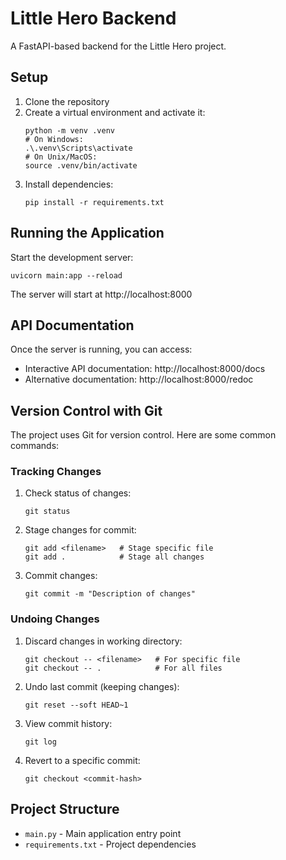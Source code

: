 # Little Hero Backend

A FastAPI-based backend for the Little Hero project.

## Setup

1. Clone the repository
2. Create a virtual environment and activate it:
   ```
   python -m venv .venv
   # On Windows:
   .\.venv\Scripts\activate
   # On Unix/MacOS:
   source .venv/bin/activate
   ```
3. Install dependencies:
   ```
   pip install -r requirements.txt
   ```

## Running the Application

Start the development server:
```
uvicorn main:app --reload
```

The server will start at http://localhost:8000

## API Documentation

Once the server is running, you can access:
- Interactive API documentation: http://localhost:8000/docs
- Alternative documentation: http://localhost:8000/redoc

## Version Control with Git

The project uses Git for version control. Here are some common commands:

### Tracking Changes

1. Check status of changes:
   ```
   git status
   ```

2. Stage changes for commit:
   ```
   git add <filename>   # Stage specific file
   git add .            # Stage all changes
   ```

3. Commit changes:
   ```
   git commit -m "Description of changes"
   ```

### Undoing Changes

1. Discard changes in working directory:
   ```
   git checkout -- <filename>   # For specific file
   git checkout -- .            # For all files
   ```

2. Undo last commit (keeping changes):
   ```
   git reset --soft HEAD~1
   ```

3. View commit history:
   ```
   git log
   ```

4. Revert to a specific commit:
   ```
   git checkout <commit-hash>
   ```

## Project Structure

- `main.py` - Main application entry point
- `requirements.txt` - Project dependencies 